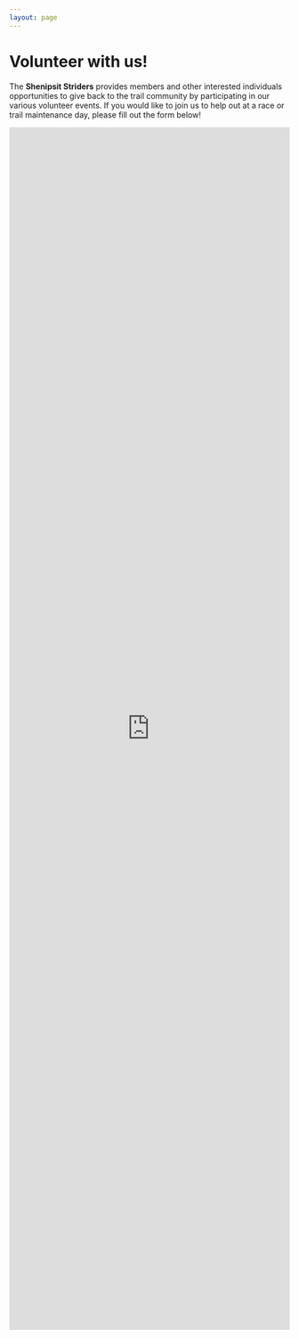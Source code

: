 ```yaml
---
layout: page
---
```


# Volunteer with us!
The **Shenipsit Striders** provides members and other interested individuals opportunities to give back to the trail community by participating in our various volunteer events. If you would like to join us to help out at a race or trail maintenance day, please fill out the form below!

<iframe src="https://docs.google.com/forms/d/e/1FAIpQLSfE_gMQfcLX3XpYr1HGvRO6002V0yJ_Pk89P-YF247o7Th2Eg/viewform?embedded=true" width="100%" height="2160" frameborder="0" marginheight="0" marginwidth="0">Loading...</iframe>